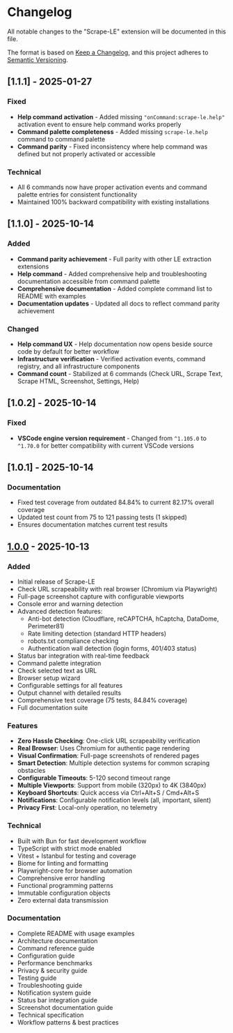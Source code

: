 # Changelog

All notable changes to the "Scrape-LE" extension will be documented in this file.

The format is based on [Keep a Changelog](https://keepachangelog.com/en/1.0.0/),
and this project adheres to [Semantic Versioning](https://semver.org/spec/v2.0.0.html).

## [1.1.1] - 2025-01-27

### Fixed

- **Help command activation** - Added missing `"onCommand:scrape-le.help"` activation event to ensure help command works properly
- **Command palette completeness** - Added missing `scrape-le.help` command to command palette
- **Command parity** - Fixed inconsistency where help command was defined but not properly activated or accessible

### Technical

- All 6 commands now have proper activation events and command palette entries for consistent functionality
- Maintained 100% backward compatibility with existing installations

## [1.1.0] - 2025-10-14

### Added

- **Command parity achievement** - Full parity with other LE extraction extensions
- **Help command** - Added comprehensive help and troubleshooting documentation accessible from command palette
- **Comprehensive documentation** - Added complete command list to README with examples
- **Documentation updates** - Updated all docs to reflect command parity achievement

### Changed

- **Help command UX** - Help documentation now opens beside source code by default for better workflow
- **Infrastructure verification** - Verified activation events, command registry, and all infrastructure components
- **Command count** - Stabilized at 6 commands (Check URL, Scrape Text, Scrape HTML, Screenshot, Settings, Help)

## [1.0.2] - 2025-10-14

### Fixed

- **VSCode engine version requirement** - Changed from `^1.105.0` to `^1.70.0` for better compatibility with current VSCode versions

## [1.0.1] - 2025-10-14

### Documentation

- Fixed test coverage from outdated 84.84% to current 82.17% overall coverage
- Updated test count from 75 to 121 passing tests (1 skipped)
- Ensures documentation matches current test results

## [1.0.0] - 2025-10-13

### Added

- Initial release of Scrape-LE
- Check URL scrapeability with real browser (Chromium via Playwright)
- Full-page screenshot capture with configurable viewports
- Console error and warning detection
- Advanced detection features:
  - Anti-bot detection (Cloudflare, reCAPTCHA, hCaptcha, DataDome, Perimeter81)
  - Rate limiting detection (standard HTTP headers)
  - robots.txt compliance checking
  - Authentication wall detection (login forms, 401/403 status)
- Status bar integration with real-time feedback
- Command palette integration
- Check selected text as URL
- Browser setup wizard
- Configurable settings for all features
- Output channel with detailed results
- Comprehensive test coverage (75 tests, 84.84% coverage)
- Full documentation suite

### Features

- **Zero Hassle Checking**: One-click URL scrapeability verification
- **Real Browser**: Uses Chromium for authentic page rendering
- **Visual Confirmation**: Full-page screenshots of rendered pages
- **Smart Detection**: Multiple detection systems for common scraping obstacles
- **Configurable Timeouts**: 5-120 second timeout range
- **Multiple Viewports**: Support from mobile (320px) to 4K (3840px)
- **Keyboard Shortcuts**: Quick access via Ctrl+Alt+S / Cmd+Alt+S
- **Notifications**: Configurable notification levels (all, important, silent)
- **Privacy First**: Local-only operation, no telemetry

### Technical

- Built with Bun for fast development workflow
- TypeScript with strict mode enabled
- Vitest + Istanbul for testing and coverage
- Biome for linting and formatting
- Playwright-core for browser automation
- Comprehensive error handling
- Functional programming patterns
- Immutable configuration objects
- Zero external data transmission

### Documentation

- Complete README with usage examples
- Architecture documentation
- Command reference guide
- Configuration guide
- Performance benchmarks
- Privacy & security guide
- Testing guide
- Troubleshooting guide
- Notification system guide
- Status bar integration guide
- Screenshot documentation guide
- Technical specification
- Workflow patterns & best practices

[1.0.0]: https://github.com/nolindnaidoo/scrape-le/releases/tag/v1.0.0
